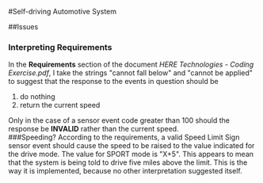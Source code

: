 #Self-driving Automotive System

##Issues
### Interpreting Requirements
In the **Requirements** section of the document *HERE Technologies - Coding 
Exercise.pdf*, I take the strings "cannot fall below" and "cannot be applied"
 to suggest that the response to the events in question should be
1. do nothing
2. return the current speed

Only in the case of a sensor event code greater than 100 should the response 
be **INVALID** rather than the current speed.  
###Speeding?
According to the requirements, a valid Speed Limit Sign sensor event should
cause the speed to be raised to the value indicated
for the drive mode. The value for SPORT mode
is "X+5". This appears to mean that the system is
being told to drive five miles above the limit. 
This is the way it is implemented, because no other
interpretation suggested itself. 